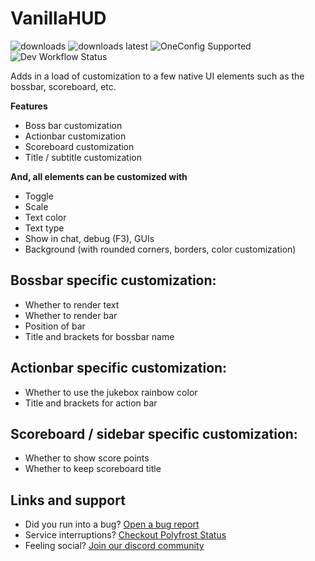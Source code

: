 # VanillaHUD

<img alt="downloads" src="https://img.shields.io/github/downloads/W-OVERFLOW/VanillaHUD/total?color=F5C400&style=for-the-badge" /> <img alt="downloads latest" src="https://img.shields.io/github/downloads-pre/W-OVERFLOW/VanillaHUD/latest/total?color=F5C400&style=for-the-badge" />
![OneConfig Supported](https://i.imgur.com/pFqMYWp.png)
![Dev Workflow Status](https://img.shields.io/github/v/release/Polyfrost/VanillaHUD.svg?style=for-the-badge&color=1452cc&label=release)

Adds in a load of customization to a few native UI elements such as the bossbar, scoreboard, etc.

**Features**
- Boss bar customization
- Actionbar customization
- Scoreboard customization
- Title / subtitle customization


**And, all elements can be customized with**
- Toggle
- Scale
- Text color
- Text type
- Show in chat, debug (F3), GUIs
- Background (with rounded corners, borders, color customization)

## Bossbar specific customization:
- Whether to render text
- Whether to render bar
- Position of bar
- Title and brackets for bossbar name

## Actionbar specific customization:
- Whether to use the jukebox rainbow color
- Title and brackets for action bar

## Scoreboard / sidebar specific customization:
- Whether to show score points
- Whether to keep scoreboard title

## Links and support
* Did you run into a bug? [Open a bug report](https://polyfrost.org/discord)
* Service interruptions? [Checkout Polyfrost Status](https://status.polyfrost.org/)
* Feeling social? [Join our discord community](https://polyfrost.org/discord)
